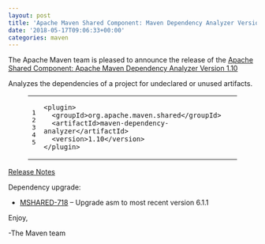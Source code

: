 ```yaml
---
layout: post
title: 'Apache Maven Shared Component: Maven Dependency Analyzer Version 1.10 Released'
date: '2018-05-17T09:06:33+00:00'
categories: maven
---
```

<div class="entry-content"><p>The Apache Maven team is pleased to announce the release of the
<a href="http://maven.apache.org/shared/maven-dependency-analyzer/">Apache Shared Component: Apache Maven Dependency Analyzer Version 1.10</a></p>

<p>Analyzes the dependencies of a project for undeclared or unused artifacts.</p>

<figure class='code'><figcaption><span></span></figcaption><div class="highlight"><table><tr><td class="gutter"><pre class="line-numbers"><span class='line-number'>1</span>
<span class='line-number'>2</span>
<span class='line-number'>3</span>
<span class='line-number'>4</span>
<span class='line-number'>5</span>
</pre></td><td class='code'><pre><code class='xml'><span class='line'><span class="nt">&lt;plugin&gt;</span>
</span><span class='line'>  <span class="nt">&lt;groupId&gt;</span>org.apache.maven.shared<span class="nt">&lt;/groupId&gt;</span>
</span><span class='line'>  <span class="nt">&lt;artifactId&gt;</span>maven-dependency-analyzer<span class="nt">&lt;/artifactId&gt;</span>
</span><span class='line'>  <span class="nt">&lt;version&gt;</span>1.10<span class="nt">&lt;/version&gt;</span>
</span><span class='line'><span class="nt">&lt;/plugin&gt;</span>
</span></code></pre></td></tr></table></div></figure>




<!-- more -->


<p><a href="https://issues.apache.org/jira/secure/ReleaseNote.jspa?projectId=12317922&amp;version=12343067">Release Notes</a></p>

<p>Dependency upgrade:</p>

<ul>
<li><a href="https://issues.apache.org/jira/browse/MSHARED-718">MSHARED-718</a> &ndash; Upgrade asm to most recent version 6.1.1</li>
</ul>


<p>Enjoy,</p>

<p>-The Maven team</p>
